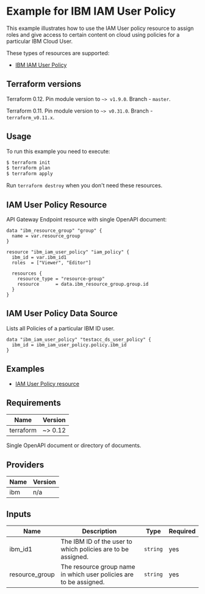 # Example for IBM IAM User Policy

This example illustrates how to use the IAM User policy resource to assign roles and give access to certain content on cloud using policies for a particular IBM Cloud User. 

These types of resources are supported:

* [IBM IAM User Policy](https://cloud.ibm.com/docs/terraform?topic=terraform-iam-resources#iam-user-policy)

## Terraform versions

Terraform 0.12. Pin module version to `~> v1.9.0`. Branch - `master`.

Terraform 0.11. Pin module version to `~> v0.31.0`. Branch - `terraform_v0.11.x`.

## Usage

To run this example you need to execute:

```bash
$ terraform init
$ terraform plan
$ terraform apply
```

Run `terraform destroy` when you don't need these resources.


## IAM User Policy Resource

API Gateway Endpoint resource with single OpenAPI document:

```hcl
data "ibm_resource_group" "group" {
  name = var.resource_group
}

resource "ibm_iam_user_policy" "iam_policy" {
  ibm_id = var.ibm_id1
  roles  = ["Viewer", "Editor"]

  resources {
    resource_type = "resource-group"
    resource      = data.ibm_resource_group.group.id
  }
}
```
##  IAM User Policy Data Source
Lists all Policies of a particular IBM ID user.

```hcl
data "ibm_iam_user_policy" "testacc_ds_user_policy" {
  ibm_id = ibm_iam_user_policy.policy.ibm_id
}
```

## Examples

* [IAM User Policy resource](https://github.com/IBM-Cloud/terraform-provider-ibm/tree/master/examples/ibm-iam-policy)

<!-- BEGINNING OF PRE-COMMIT-TERRAFORM DOCS HOOK -->
## Requirements

| Name | Version |
|------|---------|
| terraform | ~> 0.12 |

Single OpenAPI document or directory of documents.

## Providers

| Name | Version |
|------|---------|
| ibm | n/a |

## Inputs

| Name | Description | Type | Required |
|------|-------------|------|---------|
| ibm_id1 | The IBM ID of the user to which policies are to be assigned. | `string` | yes |
| resource_group | The resource group name in which user policies are to be assigned. | `string` | yes |


<!-- END OF PRE-COMMIT-TERRAFORM DOCS HOOK -->
